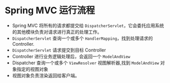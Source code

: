 # Spring MVC 运行流程

- Spring MVC 将所有的请求都提交给 `DispatcherServlet`，它会委托应用系统的其他模块负责对请求进行真正的处理工作。
- `DispatcherServlet` 查询一个或多个 `HandlerMapping`，找到处理请求的 Controller.
- `DispatcherServlet` 请求提交到目标 Controller
- Controller 进行业务逻辑处理后，会返回一个 `ModelAndView`
- Dispatcher 查询一个或多个 `ViewResolver` 视图解析器,找到 `ModelAndView` 对象指定的视图对象
- 视图对象负责渲染返回给客户端。